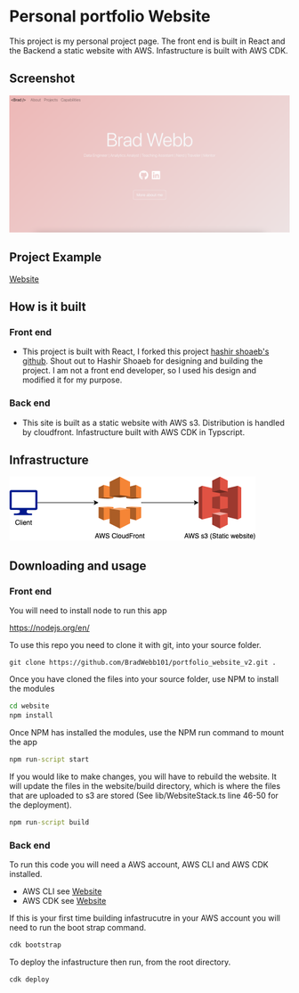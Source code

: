 # Personal portfolio Website

This project is my personal project page. The front end is built in React and the Backend a static website with AWS. Infastructure is built with AWS CDK.

## Screenshot

![Screen Shot](./readme_images/readme_image.png "Title")

## Project Example

[Website](http://bradwebb101.com)

## How is it built

### Front end

- This project is built with React, I forked this project [hashir shoaeb's github](https://github.com/hashirshoaeb/home). Shout out to Hashir Shoaeb for designing and building the project. I am not a front end developer, so I used his design and modified it for my purpose. 

### Back end

- This site is built as a static website with AWS s3. Distribution is handled by cloudfront. Infastructure built with AWS CDK in Typscript.
  
## Infrastructure

![infrastrucure](./readme_images/infrastructure.png "Infrastructure")

## Downloading and usage

### Front end

You will need to install node to run this app 

https://nodejs.org/en/

To use this repo you need to clone it with git, into your source folder. 

``` git
git clone https://github.com/BradWebb101/portfolio_website_v2.git .
```

Once you have cloned the files into your source folder, use NPM to install the modules

``` cmd 
cd website
npm install 
```

Once NPM has installed the modules, use the NPM run command to mount the app 

``` cmd 
npm run-script start 
```

If you would like to make changes, you will have to rebuild the website. It will update the files in the website/build directory, which is where the files that are uploaded to s3 are stored (See lib/WebsiteStack.ts line 46-50 for the deployment).

```cmd 
npm run-script build
```

### Back end

To run this code you will need a AWS account, AWS CLI and AWS CDK installed. 
- AWS CLI see [Website](https://aws.amazon.com/cli/)
- AWS CDK see [Website](https://aws.amazon.com/cdk/)

If this is your first time building infastrucutre in your AWS account you will need to run the boot strap command. 

```cmd
cdk bootstrap
```

To deploy the infastructure then run, from the root directory.

```cmd
cdk deploy
```